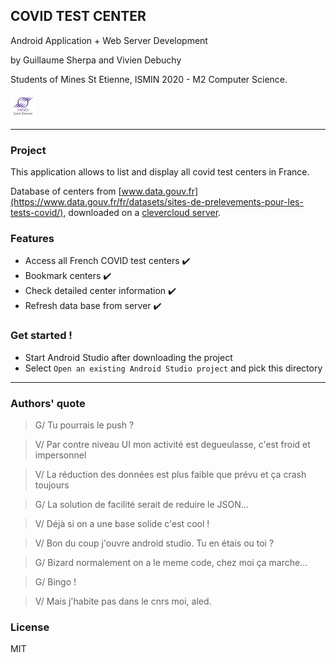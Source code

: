 ## COVID TEST CENTER

Android Application + Web Server Development

by Guillaume Sherpa and Vivien Debuchy

Students of Mines St Etienne, ISMIN 2020 - M2 Computer Science.

[![Mines St Etienne](./logo.png)](https://www.mines-stetienne.fr/) 

---
### Project

This application allows to list and display all covid test centers in France.

Database of centers from [www.data.gouv.fr](https://www.data.gouv.fr/fr/datasets/sites-de-prelevements-pour-les-tests-covid/), downloaded on a [clevercloud server](covidtesingcenter-app.cleverapps.io).

### Features
- Access all French COVID test centers ✔️
- Bookmark centers ✔️
- Check detailed center information ✔️
- Refresh data base from server ✔️
 
### Get started !
- Start Android Studio after downloading the project
- Select `Open an existing Android Studio project` and pick this directory

---
### Authors' quote
> G/ Tu pourrais le push ?

> V/ Par contre niveau UI mon activité est degueulasse, c'est froid et impersonnel

> V/ La réduction des données est plus faible que prévu et ça crash toujours

> G/ La solution de facilité serait de reduire le JSON...

> V/ Déjà si on a une base solide c'est cool !

> V/ Bon du coup j'ouvre android studio. Tu en étais ou toi ?

> G/ Bizard normalement on a le meme code, chez moi ça marche...

> G/ Bingo !

> V/ Mais j'habite pas dans le cnrs moi, aled.

### License

MIT
